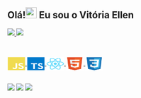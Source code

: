 ## Olá!<img src="https://raw.githubusercontent.com/nixin72/nixin72/master/wave.gif" width="25" height="25"> Eu sou o Vitória Ellen
<div>
  
  <div style="display: inline_block">
  <a href="https://github.com/vitoriaellen03">
  <img height="180em" src="https://github-readme-stats.vercel.app/api?username=vitoriaellen03&show_icons=true&theme=darcula&include_all_commits=true&count_private=true"/>
  <img height="180em" src="https://github-readme-stats.vercel.app/api/top-langs/?username=vitoriaellen03&layout=compact&langs_count=7&theme=darcula"/>
  </div>

  ##

  <div style="display: inline_block"><br>
    <img align="center" alt="vi-Js" height="30" width="40" src="https://raw.githubusercontent.com/devicons/devicon/master/icons/javascript/javascript-plain.svg">
    <img align="center" alt="vi-Ts" height="30" width="40" src="https://raw.githubusercontent.com/devicons/devicon/master/icons/typescript/typescript-plain.svg">
    <img align="center" alt="vi-React" height="30" width="40" src="https://raw.githubusercontent.com/devicons/devicon/master/icons/react/react-original.svg">
    <img align="center" alt="vi-HTML" height="30" width="40" src="https://raw.githubusercontent.com/devicons/devicon/master/icons/html5/html5-original.svg">
    <img align="center" alt="vi-CSS" height="30" width="40" src="https://raw.githubusercontent.com/devicons/devicon/master/icons/css3/css3-original.svg">
  </div>
  
  ##
 
  <div>
    <a href="https://www.instagram.com/vii16_/" target="_blank"><img src="https://img.shields.io/badge/Instagram-E4405F?style=for-the-badge&logo=instagram&logoColor=white" target="_blank"></a>
    <a href = "mailto:contato.vitoriaellen03@gmail.com"><img src="https://img.shields.io/badge/Gmail-D14836?style=for-the-badge&logo=gmail&logoColor=white" target="_blank"></a>
    <a href="https://www.linkedin.com/in/vitoriaellen" target="_blank"><img src="https://img.shields.io/badge/-LinkedIn-%230077B5?style=for-the-badge&logo=linkedin&logoColor=white" target="_blank"></a> 
  </div>
  
</div>
